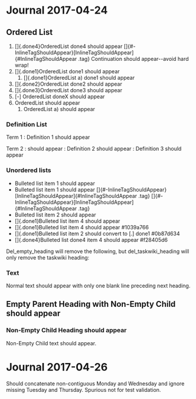 # Journal 2017-04-24

## Ordered List

1.  []{.done4}OrderedList done4 should appear
    []{#-InlineTagShouldAppear}[InlineTagShouldAppear]{#InlineTagShouldAppear
    .tag} Continuation should appear\--avoid hard wrap!
2.  []{.done1}OrderedList done1 should appear
    1.  []{.done1}OrderedList a) done1 should appear
3.  []{.done2}OrderedList done2 should appear
4.  []{.done3}OrderedList done3 should appear
5.  \[-\] OrderedList doneX should appear
6.  OrderedList should appear
    1.  OrderedList a) should appear

### Definition List

Term 1
:   Definition 1 should appear

Term 2
:   should appear
:   Definition 2 should appear
:   Definition 3 should appear

### Unordered lists

-   Bulleted list item 1 should appear
-   Bulleted list item 1 should appear
    []{#-InlineTagShouldAppear}[InlineTagShouldAppear]{#InlineTagShouldAppear
    .tag}
    []{#-InlineTagShouldAppear}[InlineTagShouldAppear]{#InlineTagShouldAppear
    .tag}
-   Bulleted list item 2 should appear
-   []{.done1}Bulleted list item 4 should appear
-   []{.done1}Bulleted list item 4 should appear #1039a766
-   []{.done1}Bulleted list item 2 should convert to \[.\] done1
    #0b87d634
-   []{.done4}Bulleted list done4 item 4 should appear #f28405d6

Del_empty_heading will remove the following, but del_taskwiki_heading
will only remove the taskwiki heading:

### Text

Normal text should appear with only one blank line preceding next
heading.

## Empty Parent Heading with Non-Empty Child should appear

### Non-Empty Child Heading should appear

Non-Empty Child text should appear.

# Journal 2017-04-26

Should concatenate non-contiguous Monday and Wednesday and ignore
missing Tuesday and Thursday. Spurious not for test validation.
